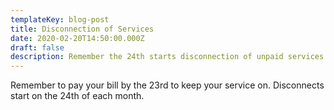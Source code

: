 ```yaml
---
templateKey: blog-post
title: Disconnection of Services
date: 2020-02-20T14:50:00.000Z
draft: false
description: Remember the 24th starts disconnection of unpaid services.
---
```

Remember to pay your bill by the 23rd to keep your service on.  Disconnects start on the 24th of each month.
